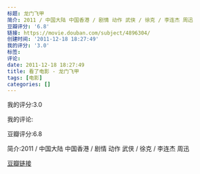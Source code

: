 ```yaml
---
标题: 龙门飞甲
简介: 2011 / 中国大陆 中国香港 / 剧情 动作 武侠 / 徐克 / 李连杰 周迅
豆瓣评分: '6.8'
链接: https://movie.douban.com/subject/4896304/
创建时间: '2011-12-18 18:27:49'
我的评分: '3.0'
标签:
评论:
date: 2011-12-18 18:27:49
title: 看了电影 - 龙门飞甲
tags: [电影]
categories: []
---
```


我的评分:3.0

我的评论:

豆瓣评分:6.8

简介:2011 / 中国大陆 中国香港 / 剧情 动作 武侠 / 徐克 / 李连杰 周迅

[豆瓣链接](https://movie.douban.com/subject/4896304/)

